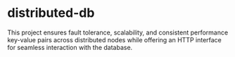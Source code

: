 # distributed-db
This project ensures fault tolerance, scalability, and consistent performance key-value pairs across distributed nodes while offering an HTTP interface for seamless interaction with the database.
